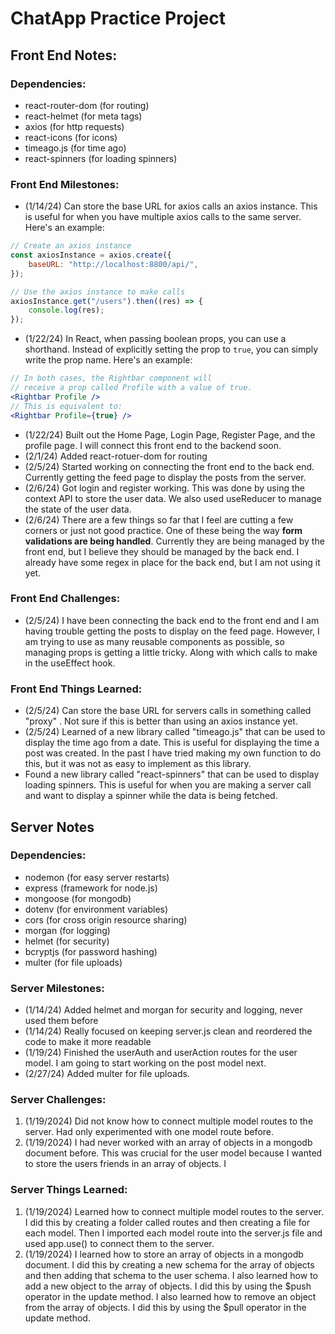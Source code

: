 # ChatApp Practice Project

## Front End Notes:

### Dependencies:

- react-router-dom (for routing)
- react-helmet (for meta tags)
- axios (for http requests)
- react-icons (for icons)
- timeago.js (for time ago)
- react-spinners (for loading spinners)

### Front End Milestones:
- (1/14/24) Can store the base URL for axios calls an axios instance. This is useful for when you have multiple axios calls to the same server. Here's an example:

```jsx
// Create an axios instance
const axiosInstance = axios.create({
    baseURL: "http://localhost:8800/api/",
});

// Use the axios instance to make calls
axiosInstance.get("/users").then((res) => {
    console.log(res);
});
```

- (1/22/24) In React, when passing boolean props, you can use a shorthand. Instead of explicitly setting the prop to `true`, you can simply write the prop name. Here's an example:

```jsx
// In both cases, the Rightbar component will 
// receive a prop called Profile with a value of true.
<Rightbar Profile />
// This is equivalent to:
<Rightbar Profile={true} />
```

- (1/22/24) Built out the Home Page, Login Page, Register Page, and the profile page. I will connect this front end to the backend soon.
- (2/1/24) Added react-rotuer-dom for routing
- (2/5/24) Started working on connecting the front end to the back end. Currently getting the feed page to display the posts from the server.
- (2/6/24) Got login and register working. This was done by using the context API to store the user data. We also used useReducer to manage the state of the user data. 
- (2/6/24) There are a few things so far that I feel are cutting a few corners or just not good practice. One of these being the way **form validations are being handled**. Currently they are being managed by the front end, but I believe they should be managed by the back end. I already have some regex in place for the back end, but I am not using it yet.

### Front End Challenges:

- (2/5/24) I have been connecting the back end to the front end and I am having trouble getting the posts to display on the feed page. However, I am trying to use as many reusable components as possible, so managing props is getting a little tricky. Along with which calls to make in the useEffect hook.

### Front End Things Learned:

- (2/5/24) Can store the base URL for servers calls in something called "proxy" . Not sure if this is better than using an axios instance yet.
- (2/5/24) Learned of a new library called "timeago.js" that can be used to display the time ago from a date. This is useful for displaying the time a post was created. In the past I have tried making my own function to do this, but it was not as easy to implement as this library.
- Found a new library called "react-spinners" that can be used to display loading spinners. This is useful for when you are making a server call and want to display a spinner while the data is being fetched.

## Server Notes

### Dependencies:

- nodemon (for easy server restarts)
- express (framework for node.js)
- mongoose (for mongodb)
- dotenv (for environment variables)
- cors (for cross origin resource sharing)
- morgan (for logging)
- helmet (for security)
- bcryptjs (for password hashing)
- multer (for file uploads)

### Server Milestones:

- (1/14/24) Added helmet and morgan for security and logging, never used them before
- (1/14/24) Really focused on keeping server.js clean and reordered the code to make it more readable
- (1/19/24) Finished the userAuth and userAction routes for the user model. I am going to start working on the post model next.
- (2/27/24) Added multer for file uploads. 

### Server Challenges:

1. (1/19/2024) Did not know how to connect multiple model routes to the server. Had only experimented with one model route before.
2. (1/19/2024) I had never worked with an array of objects in a mongodb document before. This was crucial for the user model because I wanted to store the users friends in an array of objects. I

### Server Things Learned:

1. (1/19/2024) Learned how to connect multiple model routes to the server. I did this by creating a folder called routes and then creating a file for each model. Then I imported each model route into the server.js file and used app.use() to connect them to the server.
2. (1/19/2024) I learned how to store an array of objects in a mongodb document. I did this by creating a new schema for the array of objects and then adding that schema to the user schema. I also learned how to add a new object to the array of objects. I did this by using the $push operator in the update method. I also learned how to remove an object from the array of objects. I did this by using the $pull operator in the update method.
